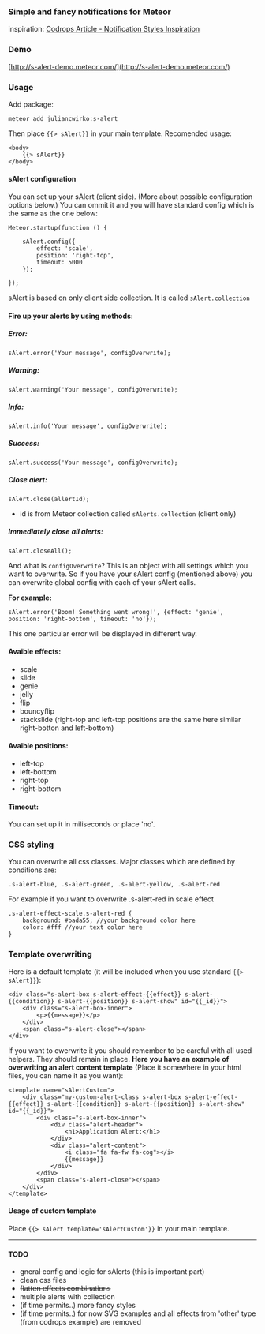 ### Simple and fancy notifications for Meteor

inspiration: [Codrops Article - Notification Styles Inspiration](http://tympanus.net/codrops/2014/07/23/notification-styles-inspiration/)

### Demo

[http://s-alert-demo.meteor.com/](http://s-alert-demo.meteor.com/)

### Usage

Add package:

    meteor add juliancwirko:s-alert

Then place ````{{> sAlert}}```` in your main template. Recomended usage:

    <body>
        {{> sAlert}}
    </body>

#### sAlert configuration

You can set up your sAlert (client side). (More about possible configuration options below.) You can ommit it and you will have standard config which is the same as the one below:

    Meteor.startup(function () {

        sAlert.config({
            effect: 'scale',
            position: 'right-top',
            timeout: 5000
        });

    });

sAlert is based on only client side collection. It is called ````sAlert.collection````

#### Fire up your alerts by using methods:

##### Error:

    sAlert.error('Your message', configOverwrite);

##### Warning:

    sAlert.warning('Your message', configOverwrite);

##### Info:

    sAlert.info('Your message', configOverwrite);

##### Success:

    sAlert.success('Your message', configOverwrite);

##### Close alert:

    sAlert.close(allertId);
- id is from Meteor collection called ````sAlerts.collection```` (client only)

##### Immediately close all alerts:

    sAlert.closeAll();


And what is ````configOverwrite````?
This is an object with all settings which you want to overwrite. So if you have your sAlert config (mentioned above) you can overwrite global config with each of your sAlert calls.

**For example:**

    sAlert.error('Boom! Something went wrong!', {effect: 'genie', position: 'right-bottom', timeout: 'no'});

This one particular error will be displayed in different way.

#### Avaible effects:

- scale
- slide
- genie
- jelly
- flip
- bouncyflip
- stackslide (right-top and left-top positions are the same here similar right-botton and left-bottom)

#### Avaible positions:

- left-top
- left-bottom
- right-top
- right-bottom

#### Timeout:

You can set up it in miliseconds or place 'no'.

### CSS styling

You can overwrite all css classes. Major classes which are defined by conditions are:

````.s-alert-blue, .s-alert-green, .s-alert-yellow, .s-alert-red````

For example if you want to overwrite .s-alert-red in scale effect

    .s-alert-effect-scale.s-alert-red {
        background: #bada55; //your background color here
        color: #fff //your text color here
    }


### Template overwriting

Here is a default template (it will be included when you use standard ````{{> sAlert}}````):

    <div class="s-alert-box s-alert-effect-{{effect}} s-alert-{{condition}} s-alert-{{position}} s-alert-show" id="{{_id}}">
        <div class="s-alert-box-inner">
            <p>{{message}}</p>
        </div>
        <span class="s-alert-close"></span>
    </div>

If you want to owerwrite it you should remember to be careful with all used helpers. They should remain in place.
**Here you have an example of overwriting an alert content template** (Place it somewhere in your html files, you can name it as you want):

    <template name="sAlertCustom">
        <div class="my-custom-alert-class s-alert-box s-alert-effect-{{effect}} s-alert-{{condition}} s-alert-{{position}} s-alert-show" id="{{_id}}">
            <div class="s-alert-box-inner">
                <div class="alert-header">
                    <h1>Application Alert:</h1>
                </div>
                <div class="alert-content">
                    <i class="fa fa-fw fa-cog"></i>
                    {{message}}
                </div>
            </div>
            <span class="s-alert-close"></span>
        </div>
    </template>

#### Usage of custom template

Place ````{{> sAlert template='sAlertCustom'}}```` in your main template.

- - -

#### TODO

- <s>gneral config and logic for sAlerts (this is important part)</s>
- clean css files
- <s>flatten effects combinations</s>
- multiple alerts with collection
- (if time permits..) more fancy styles
- (if time permits..) for now SVG examples and all effects from 'other' type (from codrops example) are removed